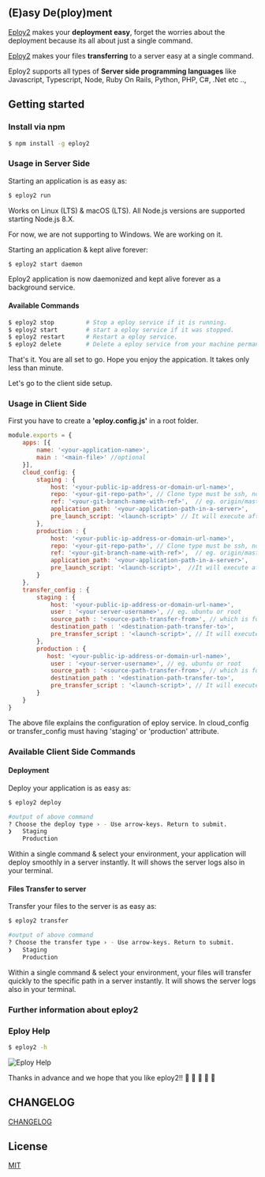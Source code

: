 ## (**E**)asy De(**ploy**)ment

[Eploy2](https://www.npmjs.com/package/eploy2) makes your **deployment easy**, forget the worries about the deployment because its all about just a single command.

[Eploy2](https://www.npmjs.com/package/eploy2) makes your files **transferring** to a server easy at a single command.

Eploy2 supports all types of **Server side programming languages** like Javascript, Typescript, Node, Ruby On Rails, Python, PHP, C#, .Net  etc ..,

## Getting started

### Install via npm 

```sh
$ npm install -g eploy2
```

### Usage in Server Side

Starting an application is as easy as:

```sh
$ eploy2 run
```

Works on Linux (LTS) & macOS (LTS). All Node.js versions are supported starting Node.js 8.X.

For now, we are not supporting to Windows. We are working on it.

Starting an application & kept alive forever:

```sh
$ eploy2 start daemon
```

Eploy2 application is now daemonized and kept alive forever as a background service.

#### Available Commands

```sh
$ eploy2 stop         # Stop a eploy service if it is running.
$ eploy2 start        # start a eploy service if it was stopped.
$ eploy2 restart      # Restart a eploy service.
$ eploy2 delete       # Delete a eploy service from your machine permanently.
```
That's it. You are all set to go. Hope you enjoy the appication. It takes only less than minute.

Let's go to the client side setup.

### Usage in Client Side

First you have to create a **'eploy.config.js'** in a root folder.

```javascript
module.exports = {
    apps: [{
        name: '<your-application-name>',
        main : '<main-file>' //optional
    }],
    cloud_config: {
        staging : {
            host: '<your-public-ip-address-or-domain-url-name>',
            repo: '<your-git-repo-path>', // Clone type must be ssh, not supported in https.
            ref: '<your-git-branch-name-with-ref>',  // eg. origin/master
            application_path: '<your-application-path-in-a-server>',
            pre_launch_script: '<launch-script>' // It will execute after update the latest files from the git. eg. 'npm i'
        },
        production : {
            host: '<your-public-ip-address-or-domain-url-name>',
            repo: '<your-git-repo-path>', // Clone type must be ssh, not supported in https.
            ref: '<your-git-branch-name-with-ref>',  // eg. origin/master
            application_path: '<your-application-path-in-a-server>',
            pre_launch_script: '<launch-script>',  //It will execute after update the latest files from the git. eg. 'npm i'
        }
    },
    transfer_config : {
        staging : {
            host: '<your-public-ip-address-or-domain-url-name>',
            user : '<your-server-username>', // eg. ubuntu or root
            source_path : '<source-path-transfer-from>', // which is folder or file path you want to transfer to server
            destination_path : '<destination-path-transfer-to>',
            pre_transfer_script : '<launch-script>', // It will execute before transfer the files to the server. eg. 'ng build or gatsby build'
        },
        production : {
           host: '<your-public-ip-address-or-domain-url-name>',
            user : '<your-server-username>', // eg. ubuntu or root
            source_path : '<source-path-transfer-from>', // which is folder or file path you want to transfer to server
            destination_path : '<destination-path-transfer-to>',
            pre_transfer_script : '<launch-script>', // It will execute before transfer the files to the server. eg. 'ng build or gatsby build'
        }
    }
}
```

The above file explains the configuration of eploy service. In cloud_config or transfer_config must having 'staging' or 'production' attribute. 


### Available Client Side Commands

#### Deployment

Deploy your application is as easy as:

```sh
$ eploy2 deploy

#output of above command
? Choose the deploy type › - Use arrow-keys. Return to submit.
❯   Staging
    Production
```

Within a single command & select your environment, your application will deploy smoothly in a server instantly. 
It will shows the server logs also in your terminal.


#### Files Transfer to server

Transfer your files to the server is as easy as:

```sh
$ eploy2 transfer

#output of above command
? Choose the transfer type › - Use arrow-keys. Return to submit.
❯   Staging
    Production
```

Within a single command & select your environment, your files will transfer quickly to the specific path in a server instantly. 
It will shows the server logs also in your terminal.

### Further information about eploy2

### Eploy Help

```sh
$ eploy2 -h

```

![Eploy Help](https://drive.google.com/uc?id=1s06qyo66VN-g1BojxVion9zjuKNwv4qQ)

Thanks in advance and we hope that you like eploy2!! 🙏 🙏 🙏 🙏 🙏 

## CHANGELOG

[CHANGELOG](https://github.com/dxmari/eploy/blob/master/CHANGELOG.md)

## License

[MIT](LICENSE)
